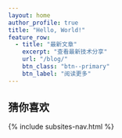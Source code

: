 ```yaml
---
layout: home
author_profile: true
title: "Hello, World!"
feature_row:
  - title: "最新文章"
    excerpt: "查看最新技术分享"
    url: "/blog/"
    btn_class: "btn--primary"
    btn_label: "阅读更多"
---
```


## 猜你喜欢

{% include subsites-nav.html %}

